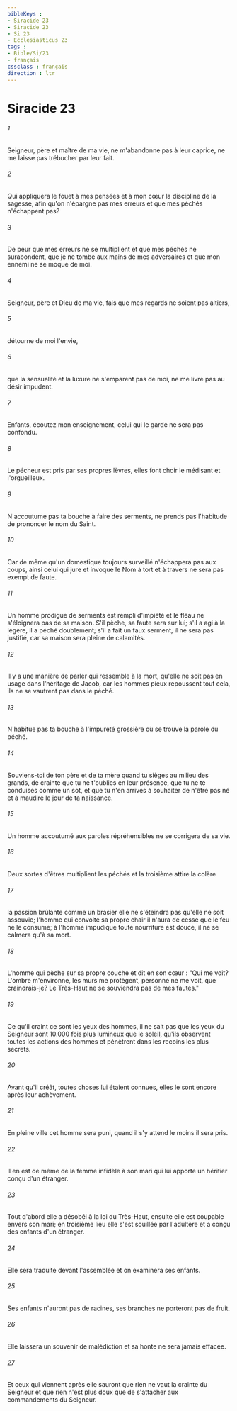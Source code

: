 ```yaml
---
bibleKeys : 
- Siracide 23
- Siracide 23
- Si 23
- Ecclesiasticus 23
tags : 
- Bible/Si/23
- français
cssclass : français
direction : ltr
---
```


# Siracide 23

###### 1
Seigneur, père et maître de ma vie, ne m'abandonne pas à leur caprice, ne me laisse pas trébucher par leur fait.
###### 2
Qui appliquera le fouet à mes pensées et à mon cœur la discipline de la sagesse, afin qu'on n'épargne pas mes erreurs et que mes péchés n'échappent pas?
###### 3
De peur que mes erreurs ne se multiplient et que mes péchés ne surabondent, que je ne tombe aux mains de mes adversaires et que mon ennemi ne se moque de moi.
###### 4
Seigneur, père et Dieu de ma vie, fais que mes regards ne soient pas altiers,
###### 5
détourne de moi l'envie,
###### 6
que la sensualité et la luxure ne s'emparent pas de moi, ne me livre pas au désir impudent.
###### 7
Enfants, écoutez mon enseignement, celui qui le garde ne sera pas confondu.
###### 8
Le pécheur est pris par ses propres lèvres, elles font choir le médisant et l'orgueilleux.
###### 9
N'accoutume pas ta bouche à faire des serments, ne prends pas l'habitude de prononcer le nom du Saint.
###### 10
Car de même qu'un domestique toujours surveillé n'échappera pas aux coups, ainsi celui qui jure et invoque le Nom à tort et à travers ne sera pas exempt de faute.
###### 11
Un homme prodigue de serments est rempli d'impiété et le fléau ne s'éloignera pas de sa maison. S'il pèche, sa faute sera sur lui; s'il a agi à la légère, il a péché doublement; s'il a fait un faux serment, il ne sera pas justifié, car sa maison sera pleine de calamités.
###### 12
Il y a une manière de parler qui ressemble à la mort, qu'elle ne soit pas en usage dans l'héritage de Jacob, car les hommes pieux repoussent tout cela, ils ne se vautrent pas dans le péché.
###### 13
N'habitue pas ta bouche à l'impureté grossière où se trouve la parole du péché.
###### 14
Souviens-toi de ton père et de ta mère quand tu sièges au milieu des grands, de crainte que tu ne t'oublies en leur présence, que tu ne te conduises comme un sot, et que tu n'en arrives à souhaiter de n'être pas né et à maudire le jour de ta naissance.
###### 15
Un homme accoutumé aux paroles répréhensibles ne se corrigera de sa vie.
###### 16
Deux sortes d'êtres multiplient les péchés et la troisième attire la colère
###### 17
la passion brûlante comme un brasier elle ne s'éteindra pas qu'elle ne soit assouvie; l'homme qui convoite sa propre chair il n'aura de cesse que le feu ne le consume; à l'homme impudique toute nourriture est douce, il ne se calmera qu'à sa mort.
###### 18
L'homme qui pèche sur sa propre couche et dit en son cœur : "Qui me voit? L'ombre m'environne, les murs me protègent, personne ne me voit, que craindrais-je? Le Très-Haut ne se souviendra pas de mes fautes."
###### 19
Ce qu'il craint ce sont les yeux des hommes, il ne sait pas que les yeux du Seigneur sont 10.000 fois plus lumineux que le soleil, qu'ils observent toutes les actions des hommes et pénètrent dans les recoins les plus secrets.
###### 20
Avant qu'il créât, toutes choses lui étaient connues, elles le sont encore après leur achèvement.
###### 21
En pleine ville cet homme sera puni, quand il s'y attend le moins il sera pris.
###### 22
Il en est de même de la femme infidèle à son mari qui lui apporte un héritier conçu d'un étranger.
###### 23
Tout d'abord elle a désobéi à la loi du Très-Haut, ensuite elle est coupable envers son mari; en troisième lieu elle s'est souillée par l'adultère et a conçu des enfants d'un étranger.
###### 24
Elle sera traduite devant l'assemblée et on examinera ses enfants.
###### 25
Ses enfants n'auront pas de racines, ses branches ne porteront pas de fruit.
###### 26
Elle laissera un souvenir de malédiction et sa honte ne sera jamais effacée.
###### 27
Et ceux qui viennent après elle sauront que rien ne vaut la crainte du Seigneur et que rien n'est plus doux que de s'attacher aux commandements du Seigneur.
